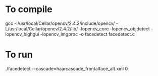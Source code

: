 # To compile
gcc -I/usr/local/Cellar/opencv/2.4.2/include/opencv/ -L/usr/local/Cellar/opencv/2.4.2/lib/ -lopencv_core -lopencv_objdetect -lopencv_highgui -lopencv_imgproc -o facedetect facedetect.c

# To run
./facedetect --cascade=haarcascade_frontalface_alt.xml 0
